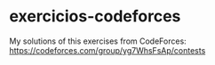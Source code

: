 # exercicios-codeforces
My solutions of this exercises from CodeForces: https://codeforces.com/group/yg7WhsFsAp/contests
